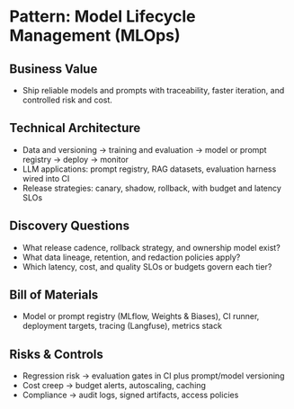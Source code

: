 ﻿# Pattern: Model Lifecycle Management (MLOps)

## Business Value
- Ship reliable models and prompts with traceability, faster iteration, and controlled risk and cost.

## Technical Architecture
- Data and versioning -> training and evaluation -> model or prompt registry -> deploy -> monitor
- LLM applications: prompt registry, RAG datasets, evaluation harness wired into CI
- Release strategies: canary, shadow, rollback, with budget and latency SLOs

## Discovery Questions
- What release cadence, rollback strategy, and ownership model exist?
- What data lineage, retention, and redaction policies apply?
- Which latency, cost, and quality SLOs or budgets govern each tier?

## Bill of Materials
- Model or prompt registry (MLflow, Weights & Biases), CI runner, deployment targets, tracing (Langfuse), metrics stack

## Risks & Controls
- Regression risk -> evaluation gates in CI plus prompt/model versioning
- Cost creep -> budget alerts, autoscaling, caching
- Compliance -> audit logs, signed artifacts, access policies
